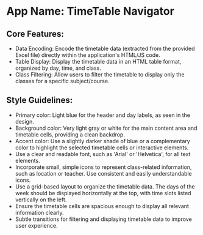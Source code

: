 # **App Name**: TimeTable Navigator

## Core Features:

- Data Encoding: Encode the timetable data (extracted from the provided Excel file) directly within the application's HTML/JS code.
- Table Display: Display the timetable data in an HTML table format, organized by day, time, and class.
- Class Filtering: Allow users to filter the timetable to display only the classes for a specific subject/course.

## Style Guidelines:

- Primary color: Light blue for the header and day labels, as seen in the design.
- Background color: Very light gray or white for the main content area and timetable cells, providing a clean backdrop.
- Accent color: Use a slightly darker shade of blue or a complementary color to highlight the selected timetable cells or interactive elements.
- Use a clear and readable font, such as 'Arial' or 'Helvetica', for all text elements.
- Incorporate small, simple icons to represent class-related information, such as location or teacher. Use consistent and easily understandable icons.
- Use a grid-based layout to organize the timetable data. The days of the week should be displayed horizontally at the top, with time slots listed vertically on the left.
- Ensure the timetable cells are spacious enough to display all relevant information clearly.
- Subtle transitions for filtering and displaying timetable data to improve user experience.